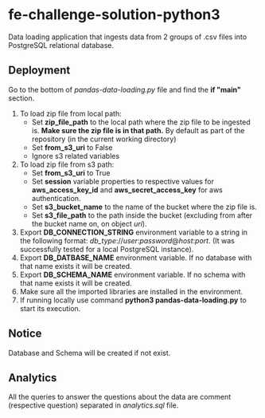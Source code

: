 # fe-challenge-solution-python3
Data loading application that ingests data from 2 groups of .csv files into PostgreSQL relational database.

## Deployment
Go to the bottom of *pandas-data-loading.py* file and find the **if "__main__"** section.
1.  To load zip file from local path:
    *   Set **zip_file_path** to the local path where the zip file to be ingested is. **Make sure the zip file is in that path.** By default as part of the repository (in the current working directory)
    *   Set **from_s3_uri** to False
    *   Ignore s3 related variables
2.  To load zip file from s3 path:
    *   Set **from_s3_uri** to True
    *   Set **session** variable properties to respective values for **aws_access_key_id** and **aws_secret_access_key** for aws authentication.
    *   Set **s3_bucket_name** to the name of the bucket where the zip file is.
    *   Set **s3_file_path** to the path inside the bucket (excluding from after the bucket name on, on object *uri*).
3.  Export **DB_CONNECTION_STRING** environment variable to a string in the following format: *db_type*://*user*:*password*@*host*:*port*. (It was successfully tested for a local PostgreSQL instance).
4.  Export **DB_DATBASE_NAME** environment variable. If no database with that name exists it will be created.
5.  Export **DB_SCHEMA_NAME** environment variable. If no schema with that name exists it will be created.
6.  Make sure all the imported libraries are installed in the environment.
7.  If running locally use command **python3 pandas-data-loading.py** to start its execution.

## Notice
Database and Schema will be created if not exist.

## Analytics
All the queries to answer the questions about the data are comment (respective question) separated in *analytics.sql* file.
